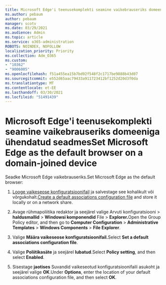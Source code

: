 ```yaml
---
title: Microsoft Edge'i teenusekomplekti seamine vaikebrauseriks domeeniga ühendatud seadmes
ms.author: pebaum
author: pebaum
manager: scotv
ms.date: 03/29/2021
ms.audience: Admin
ms.topic: article
ms.service: o365-administration
ROBOTS: NOINDEX, NOFOLLOW
localization_priority: Priority
ms.collection: Adm_O365
ms.custom:
- "10362"
- "9006005"
ms.openlocfilehash: f51a455ea15b7bd92f548f2c1717be9888b43d07
ms.sourcegitcommit: e552d65aac79433a911723412bf1252d20d3f0da
ms.translationtype: MT
ms.contentlocale: et-EE
ms.lasthandoff: 03/30/2021
ms.locfileid: "51491439"
---
```

# <a name="set-microsoft-edge-as-the-default-browser-on-a-domain-joined-device"></a><span data-ttu-id="32c29-102">Microsoft Edge'i teenusekomplekti seamine vaikebrauseriks domeeniga ühendatud seadmes</span><span class="sxs-lookup"><span data-stu-id="32c29-102">Set Microsoft Edge as the default browser on a domain-joined device</span></span>

<span data-ttu-id="32c29-103">Seadke Microsoft Edge vaikebrauseriks.</span><span class="sxs-lookup"><span data-stu-id="32c29-103">Set Microsoft Edge as the default browser:</span></span> 

1. <span data-ttu-id="32c29-104">[Looge vaikeseose konfiguratsioonifail](https://go.microsoft.com/fwlink/?linkid=2132437) ja salvestage see kohalikult või võrgukohalt.</span><span class="sxs-lookup"><span data-stu-id="32c29-104">[Create a default associations configuration file](https://go.microsoft.com/fwlink/?linkid=2132437) and store it locally or on a network share.</span></span>

1. <span data-ttu-id="32c29-105">Avage rühmapoliitika redaktor ja seejärel valige Arvuti konfiguratsiooni  >  **haldusmallid**  >  **Windowsi komponendid** File  >  **Explorer.**</span><span class="sxs-lookup"><span data-stu-id="32c29-105">Open the Group Policy editor, and then go to **Computer Configuration** > **Administrative Templates** > **Windows Components** > **File Explorer**.</span></span>

1. <span data-ttu-id="32c29-106">Valige **Määra vaikeseose konfiguratsioonifail.**</span><span class="sxs-lookup"><span data-stu-id="32c29-106">Select **Set a default associations configuration file**.</span></span>

1. <span data-ttu-id="32c29-107">Valige **Poliitikasäte** ja seejärel **lubatud**.</span><span class="sxs-lookup"><span data-stu-id="32c29-107">Select **Policy setting**, and then select **Enabled**.</span></span>

1. <span data-ttu-id="32c29-108">Sisestage **jaotises** Suvandid vaikeseotud konfiguratsioonifaili asukoht ja seejärel valige **OK**.</span><span class="sxs-lookup"><span data-stu-id="32c29-108">Under **Options**, enter the location of your default associations configuration file, and then select **OK**.</span></span>
